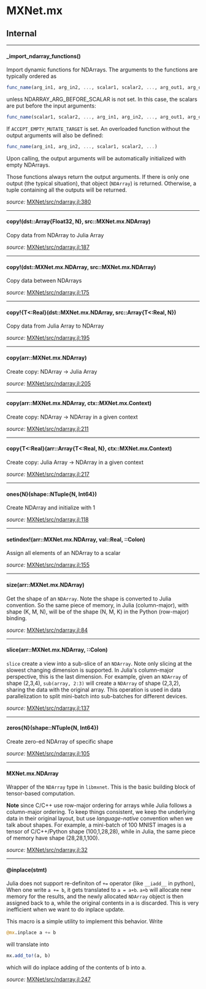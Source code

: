 # MXNet.mx

## Internal

---

<a id="method___import_ndarray_functions.1" class="lexicon_definition"></a>
#### _import_ndarray_functions()
Import dynamic functions for NDArrays. The arguments to the functions are typically ordered
as

```julia
func_name(arg_in1, arg_in2, ..., scalar1, scalar2, ..., arg_out1, arg_out2, ...)
```

unless NDARRAY_ARG_BEFORE_SCALAR is not set. In this case, the scalars are put before the input arguments:

```julia
func_name(scalar1, scalar2, ..., arg_in1, arg_in2, ..., arg_out1, arg_out2, ...)
```

If `ACCEPT_EMPTY_MUTATE_TARGET` is set. An overloaded function without the output arguments will also be defined:

```julia
func_name(arg_in1, arg_in2, ..., scalar1, scalar2, ...)
```

Upon calling, the output arguments will be automatically initialized with empty NDArrays.

Those functions always return the output arguments. If there is only one output (the typical situation), that
object (`NDArray`) is returned. Otherwise, a tuple containing all the outputs will be returned.


*source:*
[MXNet/src/ndarray.jl:380](https://github.com/dmlc/MXNet.jl/tree/d13ddc6542bdb00e26b87e721a9b0e79a22bbd66/src/ndarray.jl#L380)

---

<a id="method__copy.1" class="lexicon_definition"></a>
#### copy!(dst::Array{Float32, N},  src::MXNet.mx.NDArray)
Copy data from NDArray to Julia Array

*source:*
[MXNet/src/ndarray.jl:187](https://github.com/dmlc/MXNet.jl/tree/d13ddc6542bdb00e26b87e721a9b0e79a22bbd66/src/ndarray.jl#L187)

---

<a id="method__copy.2" class="lexicon_definition"></a>
#### copy!(dst::MXNet.mx.NDArray,  src::MXNet.mx.NDArray)
Copy data between NDArrays

*source:*
[MXNet/src/ndarray.jl:175](https://github.com/dmlc/MXNet.jl/tree/d13ddc6542bdb00e26b87e721a9b0e79a22bbd66/src/ndarray.jl#L175)

---

<a id="method__copy.3" class="lexicon_definition"></a>
#### copy!{T<:Real}(dst::MXNet.mx.NDArray,  src::Array{T<:Real, N})
Copy data from Julia Array to NDArray

*source:*
[MXNet/src/ndarray.jl:195](https://github.com/dmlc/MXNet.jl/tree/d13ddc6542bdb00e26b87e721a9b0e79a22bbd66/src/ndarray.jl#L195)

---

<a id="method__copy.4" class="lexicon_definition"></a>
#### copy(arr::MXNet.mx.NDArray)
Create copy: NDArray -> Julia Array

*source:*
[MXNet/src/ndarray.jl:205](https://github.com/dmlc/MXNet.jl/tree/d13ddc6542bdb00e26b87e721a9b0e79a22bbd66/src/ndarray.jl#L205)

---

<a id="method__copy.5" class="lexicon_definition"></a>
#### copy(arr::MXNet.mx.NDArray,  ctx::MXNet.mx.Context)
Create copy: NDArray -> NDArray in a given context

*source:*
[MXNet/src/ndarray.jl:211](https://github.com/dmlc/MXNet.jl/tree/d13ddc6542bdb00e26b87e721a9b0e79a22bbd66/src/ndarray.jl#L211)

---

<a id="method__copy.6" class="lexicon_definition"></a>
#### copy{T<:Real}(arr::Array{T<:Real, N},  ctx::MXNet.mx.Context)
Create copy: Julia Array -> NDArray in a given context

*source:*
[MXNet/src/ndarray.jl:217](https://github.com/dmlc/MXNet.jl/tree/d13ddc6542bdb00e26b87e721a9b0e79a22bbd66/src/ndarray.jl#L217)

---

<a id="method__ones.1" class="lexicon_definition"></a>
#### ones{N}(shape::NTuple{N, Int64})
Create NDArray and initialize with 1

*source:*
[MXNet/src/ndarray.jl:118](https://github.com/dmlc/MXNet.jl/tree/d13ddc6542bdb00e26b87e721a9b0e79a22bbd66/src/ndarray.jl#L118)

---

<a id="method__setindex.1" class="lexicon_definition"></a>
#### setindex!(arr::MXNet.mx.NDArray,  val::Real,  ::Colon)
Assign all elements of an NDArray to a scalar

*source:*
[MXNet/src/ndarray.jl:155](https://github.com/dmlc/MXNet.jl/tree/d13ddc6542bdb00e26b87e721a9b0e79a22bbd66/src/ndarray.jl#L155)

---

<a id="method__size.1" class="lexicon_definition"></a>
#### size(arr::MXNet.mx.NDArray)
Get the shape of an `NDArray`. Note the shape is converted to Julia convention.
    So the same piece of memory, in Julia (column-major), with shape (K, M, N), will be of the
    shape (N, M, K) in the Python (row-major) binding.


*source:*
[MXNet/src/ndarray.jl:84](https://github.com/dmlc/MXNet.jl/tree/d13ddc6542bdb00e26b87e721a9b0e79a22bbd66/src/ndarray.jl#L84)

---

<a id="method__slice.1" class="lexicon_definition"></a>
#### slice(arr::MXNet.mx.NDArray,  ::Colon)
`slice` create a view into a sub-slice of an `NDArray`. Note only slicing at the slowest
changing dimension is supported. In Julia's column-major perspective, this is the last
dimension. For example, given an `NDArray` of shape (2,3,4), `sub(array, 2:3)` will create
a `NDArray` of shape (2,3,2), sharing the data with the original array. This operation is
used in data parallelization to split mini-batch into sub-batches for different devices.


*source:*
[MXNet/src/ndarray.jl:137](https://github.com/dmlc/MXNet.jl/tree/d13ddc6542bdb00e26b87e721a9b0e79a22bbd66/src/ndarray.jl#L137)

---

<a id="method__zeros.1" class="lexicon_definition"></a>
#### zeros{N}(shape::NTuple{N, Int64})
Create zero-ed NDArray of specific shape

*source:*
[MXNet/src/ndarray.jl:105](https://github.com/dmlc/MXNet.jl/tree/d13ddc6542bdb00e26b87e721a9b0e79a22bbd66/src/ndarray.jl#L105)

---

<a id="type__ndarray.1" class="lexicon_definition"></a>
#### MXNet.mx.NDArray
Wrapper of the `NDArray` type in `libmxnet`. This is the basic building block
of tensor-based computation.

**Note** since C/C++ use row-major ordering for arrays while Julia follows a
column-major ordering. To keep things consistent, we keep the underlying data
in their original layout, but use *language-native* convention when we talk
about shapes. For example, a mini-batch of 100 MNIST images is a tensor of
C/C++/Python shape (100,1,28,28), while in Julia, the same piece of memory
have shape (28,28,1,100).


*source:*
[MXNet/src/ndarray.jl:32](https://github.com/dmlc/MXNet.jl/tree/d13ddc6542bdb00e26b87e721a9b0e79a22bbd66/src/ndarray.jl#L32)

---

<a id="macro___inplace.1" class="lexicon_definition"></a>
#### @inplace(stmt)
Julia does not support re-definiton of `+=` operator (like `__iadd__` in python),
When one write `a += b`, it gets translated to `a = a+b`. `a+b` will allocate new
memory for the results, and the newly allocated `NDArray` object is then assigned
back to a, while the original contents in a is discarded. This is very inefficient
when we want to do inplace update.

This macro is a simple utility to implement this behavior. Write

```julia
@mx.inplace a += b
```

will translate into

```julia
mx.add_to!(a, b)
```

which will do inplace adding of the contents of b into a.


*source:*
[MXNet/src/ndarray.jl:247](https://github.com/dmlc/MXNet.jl/tree/d13ddc6542bdb00e26b87e721a9b0e79a22bbd66/src/ndarray.jl#L247)

